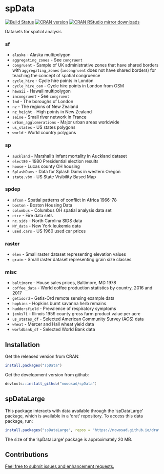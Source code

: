 
<!-- README.md is generated from README.Rmd. Please edit that file -->

# spData

[![Build
Status](https://travis-ci.org/Nowosad/spData.png?branch=master)](https://travis-ci.org/Nowosad/spData)
[![CRAN
version](http://www.r-pkg.org/badges/version/spData)](https://cran.r-project.org/package=spData)
[![CRAN RStudio mirror
downloads](http://cranlogs.r-pkg.org/badges/spData)](https://cran.r-project.org/package=spData)

Datasets for spatial analysis

### **sf**

  - `alaska` - Alaska multipolygon
  - `aggregating_zones` - See `congruent`
  - `congruent` - Sample of UK administrative zones that have shared
    borders with `aggregating_zones` (`incongruent` does not have shared
    borders) for teaching the concept of spatial congruence
  - `cycle_hire` - Cycle hire points in London
  - `cycle_hire_osm` - Cycle hire points in London from OSM
  - `hawaii` - Hawaii multipolygon
  - `incongruent` - See `congruent`
  - `lnd` - The boroughs of London
  - `nz` - The regions of New Zealand
  - `nz_height` - High points in New Zealand
  - `seine` - Small river network in France
  - `urban_agglomerations` - Major urban areas worldwide
  - `us_states` - US states polygons
  - `world` - World country polygons

### **sp**

  - `auckland` - Marshall’s infant mortality in Auckland dataset
  - `elect80` - 1980 Presidential election results
  - `house` - Lucas county OH housing
  - `SplashDams` - Data for Splash Dams in western Oregon
  - `state.vbm` - US State Visibility Based Map

### **spdep**

  - `afcon` - Spatial patterns of conflict in Africa 1966-78
  - `boston` - Boston Housing Data
  - `columbus` - Columbus OH spatial analysis data set
  - `eire` - Eire data sets
  - `nc.sids` - North Carolina SIDS data
  - `NY_data` - New York leukemia data
  - `used.cars` - US 1960 used car prices

### **raster**

  - `elev` - Small raster dataset representing elevation values
  - `grain` - Small raster dataset representing grain size classes

### misc

  - `baltimore` - House sales prices, Baltimore, MD 1978
  - `coffee_data` - World coffee production statistics by country, 2016
    and 2017
  - `getisord` - Getis-Ord remote sensing example data
  - `hopkins` - Hopkins burnt savanna herb remains
  - `huddersfield` - Prevalence of respiratory symptoms
  - `jenks71` - Illinois 1959 county gross farm product value per acre
  - `us_states_df` - Selected American Community Survey (ACS) data
  - `wheat` - Mercer and Hall wheat yield data
  - `worldbank_df` - Selected World Bank data

## Installation

Get the released version from CRAN:

``` r
install.packages("spData")
```

Get the development version from github:

``` r
devtools::install_github("nowosad/spData")
```

## spDataLarge

This package interacts with data available through the ‘spDataLarge’
package, which is available in a ‘drat’ repository. To access this data
package,
run:

``` r
install.packages("spDataLarge", repos = "https://nowosad.github.io/drat/", type = "source")
```

The size of the ‘spDataLarge’ package is approximately 20 MB.

## Contributions

[Feel free to submit issues and enhancement
requests.](https://github.com/Nowosad/spData/issues)
